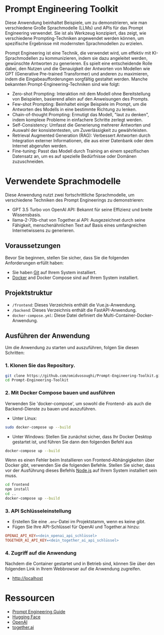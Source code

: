 # Prompt Engineering Toolkit

Diese Anwendung beinhaltet Beispiele, um zu demonstrieren, wie man verschiedene Große Sprachmodelle (LLMs) und APIs für das Prompt Engineering verwendet. Sie ist als Werkzeug konzipiert, das zeigt, wie verschiedene Prompting-Techniken angewendet werden können, um spezifische Ergebnisse mit modernsten Sprachmodellen zu erzielen.

Prompt Engineering ist eine Technik, die verwendet wird, um effektiv mit KI-Sprachmodellen zu kommunizieren, indem sie dazu angeleitet werden, gewünschte Antworten zu generieren. Es spielt eine entscheidende Rolle dabei, den Nutzen und die Genauigkeit der Antworten von Modellen wie GPT (Generative Pre-trained Transformer) und anderen zu maximieren, indem die Eingabeaufforderungen sorgfältig gestaltet werden. Manche bekannten Prompt-Engineering-Techniken sind wie folgt:

 - Zero-shot Prompting: Interaktion mit dem Modell ohne Bereitstellung von Beispielen, basierend allein auf den Anweisungen des Prompts.
 - Few-shot Prompting: Beinhaltet einige Beispiele im Prompt, um die Antworten des Modells in eine bestimmte Richtung zu lenken.
 - Chain-of-thought Prompting: Ermutigt das Modell, "laut zu denken", indem komplexe Probleme in einfachere Schritte zerlegt werden.
 - Self-Consistency: Umfasst die Generierung mehrerer Antworten und Auswahl der konsistentesten, um Zuverlässigkeit zu gewährleisten.
 - Retrieval Augmented Generation (RAG): Verbessert Antworten durch Integration externer Informationen, die aus einer Datenbank oder dem Internet abgerufen werden.
 - Fine-tuning: Passt das Modell durch Training an einem spezifischen Datensatz an, um es auf spezielle Bedürfnisse oder Domänen zuzuschneiden.
 
# Verwendete Sprachmodelle

Diese Anwendung nutzt zwei fortschrittliche Sprachmodelle, um verschiedene Techniken des Prompt Engineerings zu demonstrieren:

 - GPT 3.5 Turbo von OpenAI API: Bekannt für seine Effizienz und breite Wissensbasis.
 - llama-2-70b-chat von Together.ai API: Ausgezeichnet durch seine Fähigkeit, menschenähnlichen Text auf Basis eines umfangreichen Internetwissens zu generieren.
 

## Voraussetzungen

Bevor Sie beginnen, stellen Sie sicher, dass Sie die folgenden Anforderungen erfüllt haben:

- Sie haben [Git](https://git-scm.com/book/en/v2/Getting-Started-Installing-Git) auf Ihrem System installiert.
- [Docker](https://docs.docker.com/engine/install/) and Docker Compose sind auf Ihrem System installiert.

## Projektstruktur

- `/frontend`: Dieses Verzeichnis enthält die Vue.js-Anwendung.
- `/backend`: Dieses Verzeichnis enthält die FastAPI-Anwendung.
- `docker-compose.yml`: Diese Datei definiert die Multi-Container-Docker-Anwendung.

## Ausführen der Anwendung

Um die Anwendung zu starten und auszuführen, folgen Sie diesen Schritten:

### 1. Klonen Sie das Repository.

```bash
git clone https://github.com/omidvosoughi/Prompt-Engineering-Toolkit.git
cd Prompt-Engineering-Toolkit
```

### 2. Mit Docker Compose bauen und ausführen

Verwenden Sie 'docker-compose', um sowohl die Frontend- als auch die Backend-Dienste zu bauen und auszuführen.

- Unter Linux:
```bash
sudo docker-compose up --build
```

- Unter Windows: Stellen Sie zunächst sicher, dass Ihr Docker Desktop gestartet ist, und führen Sie dann den folgenden Befehl aus
```bash
docker-compose up --build
```

Wenn es einen Fehler beim Installieren von Frontend-Abhängigkeiten über Docker gibt, verwenden Sie die folgenden Befehle. Stellen Sie sicher, dass vor der Ausführung dieses Befehls [Node.js](https://nodejs.org/en/download) auf Ihrem System installiert sein muss.
```bash
cd frontend
npm install
cd ..
docker-compose up --build
```

### 3. API Schlüsseleinstellung

- Erstellen Sie eine `.env`-Datei im Projektstamm, wenn es keine gibt.
- Fügen Sie Ihre API-Schlüssel für OpenAI und Together.ai hinzu:

```makefile
OPENAI_API_KEY=<dein_openai_api_schlüssel>
TOGETHER_AI_API_KEY=<dein_together_ai_api_schlüssel>
```

### 4. Zugriff auf die Anwendung

Nachdem die Container gestartet und in Betrieb sind, können Sie über den folgenden Link in Ihrem Webbrowser auf die Anwendung zugreifen.

- [http://localhost](http://localhost)

# Ressourcen

- [Prompt Engineering Guide](https://www.promptingguide.ai/)
- [Hugging Face](https://huggingface.co/)
- [OpenAI](https://platform.openai.com/docs/overview)
- [together.ai](https://docs.together.ai/docs/quickstart)




